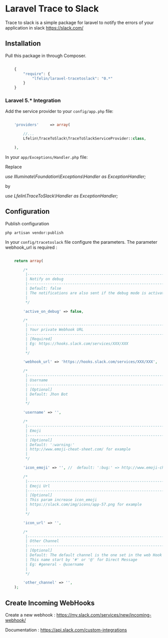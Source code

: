 Laravel Trace to Slack
======================

Trace to slack is a simple package for laravel to notify the errors of your application in slack https://slack.com/


## Installation

Pull this package in through Composer.

```js

    {
        "require": {
            "lfelin/laravel-tracetoslack": "0.*"
        }
    }

```


### Laravel 5.* Integration

Add the service provider to your `config/app.php` file:

```php

    'providers'     => array(

        //...
        Lfelin\TraceToSlack\TraceToSlackServiceProvider::class,

    ),

```

In your `app/Exceptions/Handler.php` file:

Replace

*use Illuminate\Foundation\Exceptions\Handler as ExceptionHandler;*

by

*use Lfelin\TraceToSlack\Handler as ExceptionHandler;*


## Configuration

Publish configuration

```
php artisan vendor:publish
```

In your `config/tracetoslack` file configure the parameters. The parameter webhook_url is required :

```php

    return array(

        /*
         |--------------------------------------------------------------------------
         | Notify on debug
         |--------------------------------------------------------------------------
         | Default: false
         | The notifications are also sent if the debug mode is activated [true]
         |
         */

        'active_on_debug' => false,

        /*
         |--------------------------------------------------------------------------
         | Your private Webhook URL
         |--------------------------------------------------------------------------
         | [Required]
         | Eg: https://hooks.slack.com/services/XXX/XXX
         |
         */

        'webhook_url' => 'https://hooks.slack.com/services/XXX/XXX',

        /*
         |--------------------------------------------------------------------------
         | Username
         |--------------------------------------------------------------------------
         | [Optional]
         | Default: Jhon Bot
         |
         */

        'username' => '',

        /*
         |--------------------------------------------------------------------------
         | Emoji
         |--------------------------------------------------------------------------
         | [Optional]
         | Default: ':warning:'
         | http://www.emoji-cheat-sheet.com/ for example
         |
         */

        'icon_emoji' => '', //  default: ':bug:' => http://www.emoji-cheat-sheet.com/

        /*
         |--------------------------------------------------------------------------
         | Emoji Url
         |--------------------------------------------------------------------------
         | [Optional]
         | This param increase icon_emoji
         | https://slack.com/img/icons/app-57.png for example
         |
         */

        'icon_url' => '',

        /*
         |--------------------------------------------------------------------------
         | Other Channel
         |--------------------------------------------------------------------------
         | [Optional]
         | Default: The default channel is the one set in the web Hook
         | This name start by '#' or '@' for Direct Message
         | Eg: #general - @username
         |
         */

        'other_channel' => '',
    );

```

## Create Incoming WebHooks

Create a new webhook : https://my.slack.com/services/new/incoming-webhook/

Documentation : https://api.slack.com/custom-integrations
